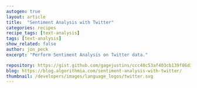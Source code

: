 ```yaml
---
autogen: true
layout: article
title:  "Sentiment Analysis with Twitter"
categories: recipes
recipe_tags: [text-analysis]
tags: [text-analysis]
show_related: false
author: jon_peck
excerpt: "Perform Sentiment Analysis on Twitter data."

repository: https://gist.github.com/gagejustins/ccc48c53af403cb139f86d34b78d7022
blog: https://blog.algorithmia.com/sentiment-analysis-with-twitter/
thumbnail: /developers/images/language_logos/twitter.svg
---
```

